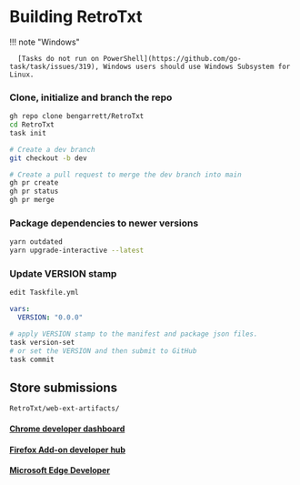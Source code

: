 # Building RetroTxt

!!! note "Windows"

      [Tasks do not run on PowerShell](https://github.com/go-task/task/issues/319), Windows users should use Windows Subsystem for Linux.

### Clone, initialize and branch the repo

```sh
gh repo clone bengarrett/RetroTxt
cd RetroTxt
task init
```

```sh
# Create a dev branch
git checkout -b dev
```

```sh
# Create a pull request to merge the dev branch into main
gh pr create
gh pr status
gh pr merge
```

### Package dependencies to newer versions

```sh
yarn outdated
yarn upgrade-interactive --latest
```

### Update VERSION stamp

```sh
edit Taskfile.yml
```

```yml
vars:
  VERSION: "0.0.0"
```

```sh
# apply VERSION stamp to the manifest and package json files.
task version-set
# or set the VERSION and then submit to GitHub
task commit
```

## Store submissions

```title="Build artifacts location"
RetroTxt/web-ext-artifacts/
```

#### [Chrome developer dashboard](https://chrome.google.com/webstore/devconsole/g00502785627994558074?hl=en_GB)

#### [Firefox Add-on developer hub](https://addons.mozilla.org/en-US/developers/addons)

#### [Microsoft Edge Developer](https://developer.microsoft.com/en-us/microsoft-edge/extensions)

